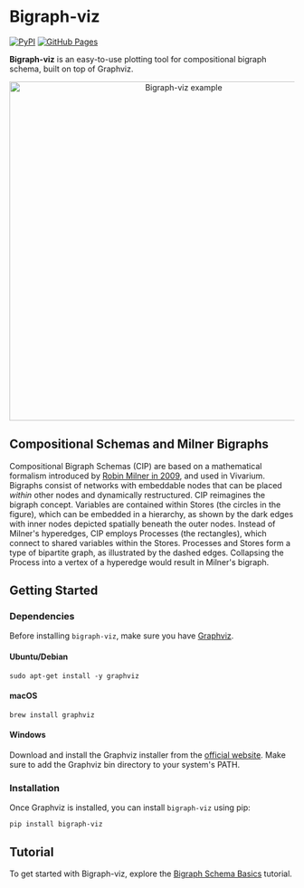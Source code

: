 # Bigraph-viz

[![PyPI](https://img.shields.io/pypi/v/bigraph-viz.svg)](https://pypi.org/project/bigraph-viz/)
[![GitHub Pages](https://img.shields.io/badge/GitHub%20Pages-Tutorial-brightgreen)](https://vivarium-collective.github.io/bigraph-viz/notebooks/basics.html)

**Bigraph-viz** is an easy-to-use plotting tool for compositional bigraph schema, built on top of Graphviz. 

<p align="center">
    <img src="https://github.com/vivarium-collective/bigraph-viz/blob/main/doc/_static/nested_composite.png?raw=true" width="600" alt="Bigraph-viz example">
</p>

## Compositional Schemas and Milner Bigraphs

Compositional Bigraph Schemas (CIP) are based on a mathematical formalism introduced by 
[Robin Milner in 2009](https://www.google.com/search?q=the+space+and+motion+of+communicating+agents+by+robin+milner), and
used in Vivarium. 
Bigraphs consist of networks with embeddable nodes that can be placed *within* other nodes and dynamically restructured.
CIP reimagines the bigraph concept. Variables are contained within Stores (the circles in the figure), which can be embedded
in a hierarchy, as shown by the dark edges with inner nodes depicted spatially beneath the outer nodes.
Instead of Milner's hyperedges, CIP employs Processes (the rectangles), which connect 
to shared variables within the Stores. Processes and Stores form a type of bipartite graph, as illustrated by the 
dashed edges. Collapsing the Process into a vertex of a hyperedge would result in Milner's bigraph.


## Getting Started


### Dependencies

Before installing `bigraph-viz`, make sure you have [Graphviz](https://pypi.org/project/graphviz/).

#### Ubuntu/Debian

```console
sudo apt-get install -y graphviz
```
#### macOS

```console
brew install graphviz
```

#### Windows
Download and install the Graphviz installer from the [official website](https://graphviz.org/download/). 
Make sure to add the Graphviz bin directory to your system's PATH.

### Installation

Once Graphviz is installed, you can install `bigraph-viz` using pip:

```console
pip install bigraph-viz
```

## Tutorial

To get started with Bigraph-viz, explore the [Bigraph Schema Basics](https://vivarium-collective.github.io/bigraph-viz/notebooks/basics.html) tutorial.
